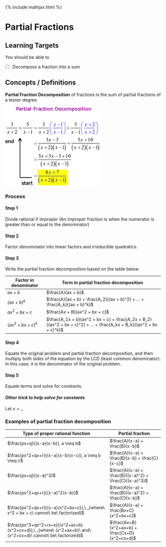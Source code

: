 {% include mathjax.html %}

# Partial Fractions

## Learning Targets

You should be able to
- [ ] *Decompose* a fraction into a sum

## Concepts / Definitions

**Partial Fraction Decomposition** of fractions is the sum of partial fractions of a lesser degree.

![Partial Fraction Decomposition](../assets/precalculus/partial-fractions_1.gif)

### Process

#### Step 1
Divide rational if improper (An improper fraction is when the numerator is greater than or equal to the denominator)

#### Step 2
Factor denominator into linear factors and irreducible quadratics.

#### Step 3
Write the partial fraction decomposition based on the table below.

Factor in denominator | Term in partial fraction decomposition
---|---
$ax + b$ | $\frac{A}{ax + b}$
$(ax + b)^k$ | $\frac{A}{ax + b} + \frac{A_2}{(ax + b)^2} + ... + \frac{A_k}{(ax + b)^k}$
$ax^2 + bx + c$ | $\frac{Ax + B}{ax^2 + bx + c}$
$(ax^2 + bx + c)^k$ | $\frac{A_1x + b}{ax^2 + bx + c} + \frac{A_2x + B_2}{(ax^2 + bx + c)^2} + ... + \frac{A_kx + B_k}{(ax^2 + bx + c)^k}$

#### Step 4
Equate the original problem and partial fraction decomposition, and then multiply both sides of the equation by the LCD (least common denominator). In this case, it is the denominator of the original problem.

#### Step 5
Equate terms and solve for constants.

#### *Other trick to help solve for constants*
Let $x = \_$

### Examples of partial fraction decomposition

Type of proper rational function | Partial fraction
---|---
$\frac{px+q}{(x-a)(x-b)}, a \neq b$ | $\frac{A}{x-a} + \frac{B}{x-b}$
$\frac{px^2+qx+r}{(x-a)(x-b)(x-c)}, a \neq b \neq c$ | $\frac{A}{x-a} + \frac{B}{x-b} + \frac{C}{x-c}$
$\frac{px+q}{(x-a)^3}$ | $\frac{A}{x-a} + \frac{B}{(x-a)^2} + \frac{C}{(x-a)^3}$
$\frac{px^2+qx+r}{(x-a)^2(x-b)}$ | $\frac{A}{x-a} + \frac{B}{(x-a)^2} + \frac{C}{x-b}$
$\frac{px^2+qx+r}{(x-a)(x^2+bx+c)},\ _{where\ x^2 + bx + c\ cannot\ be\ factorized}$ | $\frac{A}{x-a} + \frac{Bx+C}{x^2+bx+c}$
$\frac{px^3+qx^2+rx+s}{(x^2+ax+b)(x^2+cx+d)},\ _{where\ (x^2+ax+b)\ and\ (x^2+cx+d)\ cannot\ be\ factorized}$ | $\frac{Ax+B}{x^2+ax+b} + \frac{Cx+D}{x^2+cx+d}$
